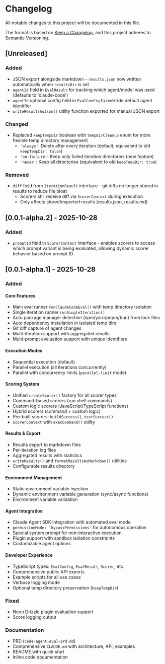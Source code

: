 # Changelog

All notable changes to this project will be documented in this file.

The format is based on [Keep a Changelog](https://keepachangelog.com/en/1.0.0/),
and this project adheres to [Semantic Versioning](https://semver.org/spec/v2.0.0.html).

## [Unreleased]

### Added
- JSON export alongside markdown - `results.json` now written automatically when `resultsDir` is set
- `agentId` field in `EvalResult` for tracking which agent/model was used (defaults to 'claude-code')
- `agentId` optional config field in `EvalConfig` to override default agent identifier
- `writeResultsAsJson()` utility function exported for manual JSON export

### Changed
- Replaced `keepTempDir` boolean with `tempDirCleanup` enum for more flexible temp directory management
  - `'always'`: Delete after every iteration (default, equivalent to old `keepTempDir: false`)
  - `'on-failure'`: Keep only failed iteration directories (new feature)
  - `'never'`: Keep all directories (equivalent to old `keepTempDir: true`)

### Removed
- `diff` field from `IterationResult` interface - git diffs no longer stored in results to reduce file bloat
  - Scorers still receive diff via `ScorerContext` during execution
  - Only affects stored/exported results (results.json, results.md)

## [0.0.1-alpha.2] - 2025-10-28

### Added
- `promptId` field in `ScorerContext` interface - enables scorers to access which prompt variant is being evaluated, allowing dynamic scorer behavior based on prompt ID

## [0.0.1-alpha.1] - 2025-10-28

### Added

#### Core Features
- Main eval runner `runClaudeCodeEval()` with temp directory isolation
- Single iteration runner `runSingleIteration()`
- Auto package manager detection (npm/yarn/pnpm/bun) from lock files
- Auto dependency installation in isolated temp dirs
- Git diff capture of agent changes
- Multi-iteration support with aggregated results
- Multi-prompt evaluation support with unique identifiers

#### Execution Modes
- Sequential execution (default)
- Parallel execution (all iterations concurrently)
- Parallel with concurrency limits (`parallel-limit` mode)

#### Scoring System
- Unified `createScorer()` factory for all scorer types
- Command-based scorers (run shell commands)
- Custom logic scorers (JavaScript/TypeScript functions)
- Hybrid scorers (command + custom logic)
- Pre-built scorers: `buildSuccess()`, `testSuccess()`
- `ScorerContext` with `execCommand()` utility

#### Results & Export
- Results export to markdown files
- Per-iteration log files
- Aggregated results with statistics
- `writeResults()` and `formatResultsAsMarkdown()` utilities
- Configurable results directory

#### Environment Management
- Static environment variable injection
- Dynamic environment variable generation (sync/async functions)
- Environment variable validation

#### Agent Integration
- Claude Agent SDK integration with automated eval mode
- `permissionMode: 'bypassPermissions'` for autonomous operation
- Special system prompt for non-interactive execution
- Plugin support with sandbox isolation constraints
- Customizable agent options

#### Developer Experience
- TypeScript types: `EvalConfig`, `EvalResult`, `Scorer`, etc.
- Comprehensive public API exports
- Example scripts for all use cases
- Verbose logging mode
- Optional temp directory preservation (`keepTempDir`)

### Fixed
- Neon Drizzle plugin evaluation support
- Score logging output

### Documentation
- PRD (`code-agent-eval-prd.md`)
- Comprehensive `CLAUDE.md` with architecture, API, examples
- README with quick start
- Inline code documentation
